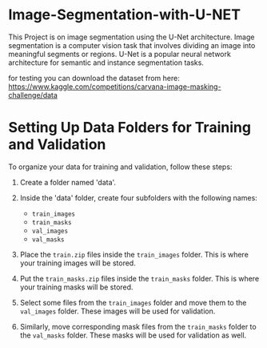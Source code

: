 # Image-Segmentation-with-U-NET
This Project is on image segmentation using the U-Net architecture. Image segmentation is a computer vision task that involves dividing an image into meaningful segments or regions. U-Net is a popular neural network architecture for semantic and instance segmentation tasks.

for testing you can download the dataset from here:
https://www.kaggle.com/competitions/carvana-image-masking-challenge/data


# Setting Up Data Folders for Training and Validation

To organize your data for training and validation, follow these steps:

1. Create a folder named 'data'.

2. Inside the 'data' folder, create four subfolders with the following names:
   - `train_images`
   - `train_masks`
   - `val_images`
   - `val_masks`

3. Place the `train.zip` files inside the `train_images` folder. This is where your training images will be stored.

4. Put the `train_masks.zip` files inside the `train_masks` folder. This is where your training masks will be stored.

5. Select some files from the `train_images` folder and move them to the `val_images` folder. These images will be used for validation.

6. Similarly, move corresponding mask files from the `train_masks` folder to the `val_masks` folder. These masks will be used for validation as well.



